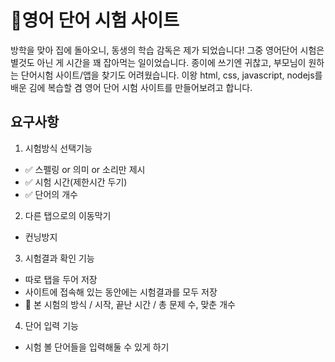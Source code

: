 # 📝영어 단어 시험 사이트
방학을 맞아 집에 돌아오니, 동생의 학습 감독은 제가 되었습니다! 그중 영어단어 시험은 별것도 아닌 게 시간을 꽤 잡아먹는 일이었습니다. 종이에 쓰기엔 귀찮고, 부모님이 원하는 단어시험 사이트/앱을 찾기도 어려웠습니다. 이왕 html, css, javascript, nodejs를 배운 김에 복습할 겸 영어 단어 시험 사이트를 만들어보려고 합니다.

## 요구사항
1. 시험방식 선택기능
  - ✅ 스펠링 or 의미 or 소리만 제시
  - ✅ 시험 시간(제한시간 두기)
  - ✅ 단어의 개수
2. 다른 탭으로의 이동막기
  - 컨닝방지
3. 시험결과 확인 기능
  - 따로 탭을 두어 저장
  - 사이트에 접속해 있는 동안에는 시험결과를 모두 저장
  - 📄 본 시험의 방식 / 시작, 끝난 시간 / 총 문제 수, 맞춘 개수
4. 단어 입력 기능
  - 시험 볼 단어들을 입력해둘 수 있게 하기
